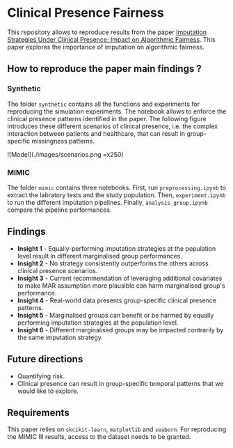 # Clinical Presence Fairness
This repository allows to reproduce results from the paper [Imputation Strategies Under Clinical Presence: Impact on Algorithmic Fairness](). This paper explores the importance of imputation on algorithmic fairness.

## How to reproduce the paper main findings ?
### Synthetic
The folder `synthetic` contains all the functions and experiments for reproducing the simulation experiments. The notebook allows to enforce the clinical presence patterns identified in the paper. The following figure introduces these different scenarios of clinical presence, i.e. the complex interaction between patients and healthcare, that can result in group-specific missingness patterns.

![Model](./images/scenarios.png =x250)

### MIMIC
The folder `mimic` contains three notebooks. First, run `preprocessing.ipynb` to extract the labratory tests and the study population. Then, `experiment.ipynb` to run the different imputation pipelines. Finally, `analysis_group.ipynb` compare the pipeline performances.
## Findings
- **Insight 1** - Equally-performing imputation strategies at the population level result in different marginalised group performances.  
- **Insight 2** - No strategy consistently outperforms the others across clinical presence scenarios.  
- **Insight 3** - Current recommendation of leveraging additional covariates to make MAR assumption more plausible can harm marginalised group's performance.  
- **Insight 4** - Real-world data presents group-specific clinical presence patterns.  
- **Insight 5** - Marginalised groups can benefit or be harmed by equally performing imputation strategies at the population level.  
- **Insight 6** - Different marginalised groups may be impacted contrarily by the same imputation strategy.

## Future directions
- Quantifying risk.
- Clinical presence can result in group-specific temporal patterns that we would like to explore.
## Requirements
This paper relies on `skcikit-learn`, `matplotlib` and `seaborn`. For reproducing the MIMIC III results, access to the dataset needs to be granted. 